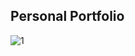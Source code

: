 ## Personal Portfolio

![1](C:\Users\22970\Desktop\React-projects\portfolio_website\public\images\1.png)

